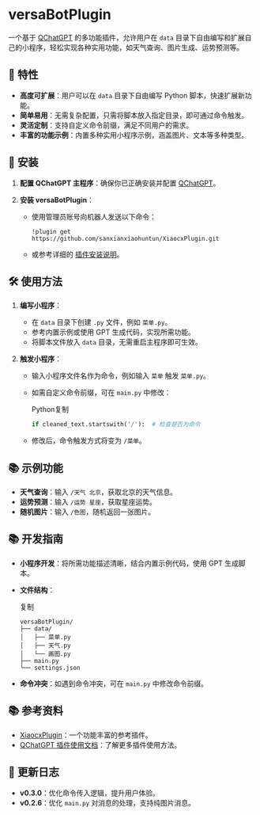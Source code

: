 # versaBotPlugin

一个基于 [QChatGPT](https://github.com/RockChinQ/QChatGPT) 的多功能插件，允许用户在 `data` 目录下自由编写和扩展自己的小程序，轻松实现各种实用功能，如天气查询、图片生成、运势预测等。

## 🌟 特性

- **高度可扩展**：用户可以在 `data` 目录下自由编写 Python 脚本，快速扩展新功能。
- **简单易用**：无需复杂配置，只需将脚本放入指定目录，即可通过命令触发。
- **灵活定制**：支持自定义命令前缀，满足不同用户的需求。
- **丰富的功能示例**：内置多种实用小程序示例，涵盖图片、文本等多种类型。

## 🚀 安装

1. **配置 QChatGPT 主程序**：确保你已正确安装并配置 [QChatGPT](https://github.com/RockChinQ/QChatGPT)。

2. **安装 versaBotPlugin**：

   - 使用管理员账号向机器人发送以下命令：

     ```
     !plugin get https://github.com/sanxianxiaohuntun/XiaocxPlugin.git
     ```

   - 或参考详细的 [插件安装说明](https://github.com/RockChinQ/QChatGPT/wiki/5-插件使用)。

## 🛠️ 使用方法

1. **编写小程序**：

   - 在 `data` 目录下创建 `.py` 文件，例如 `菜单.py`。
   - 参考内置示例或使用 GPT 生成代码，实现所需功能。
   - 将脚本文件放入 `data` 目录，无需重启主程序即可生效。

2. **触发小程序**：

   - 输入小程序文件名作为命令，例如输入 `菜单` 触发 `菜单.py`。

   - 如需自定义命令前缀，可在 `main.py` 中修改：

     Python复制

     ```python
     if cleaned_text.startswith('/'):  # 检查是否为命令
     ```

   - 修改后，命令触发方式将变为 `/菜单`。

## 📚 示例功能

- **天气查询**：输入 `/天气 北京`，获取北京的天气信息。
- **运势预测**：输入 `/运势 星座`，获取星座运势。
- **随机图片**：输入 `/色图`，随机返回一张图片。

## 📚 开发指南

- **小程序开发**：将所需功能描述清晰，结合内置示例代码，使用 GPT 生成脚本。

- **文件结构**：

  复制

  ```
  versaBotPlugin/
  ├── data/
  │   ├── 菜单.py
  │   ├── 天气.py
  │   └── 画图.py
  ├── main.py
  └── settings.json
  ```

- **命令冲突**：如遇到命令冲突，可在 `main.py` 中修改命令前缀。

## 📚 参考资料

- [XiaocxPlugin](https://github.com/sanxianxiaohuntun/XiaocxPlugin)：一个功能丰富的参考插件。
- [QChatGPT 插件使用文档](https://github.com/RockChinQ/QChatGPT/wiki/5-插件使用)：了解更多插件使用方法。

## 📝 更新日志

- **v0.3.0**：优化命令传入逻辑，提升用户体验。
- **v0.2.6**：优化 `main.py` 对消息的处理，支持纯图片消息。